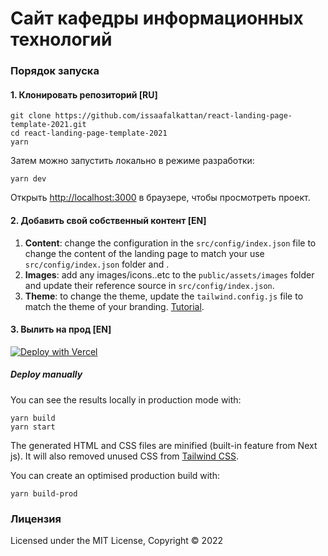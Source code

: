 # Сайт кафедры информационных технологий

### Порядок запуска

#### 1. Клонировать репозиторий [RU]

```
git clone https://github.com/issaafalkattan/react-landing-page-template-2021.git
cd react-landing-page-template-2021
yarn
```

Затем можно запустить локально в режиме разработки:

```
yarn dev
```

Открыть <http://localhost:3000> в браузере, чтобы просмотреть проект.

#### 2. Добавить свой собственный контент [EN]

 1. **Content**: change the configuration in the ```src/config/index.json``` file to change the content of the landing page to match your use ```src/config/index.json```  folder and .
 2. **Images**:  add any images/icons..etc to the ```public/assets/images```  folder and update their reference source in ```src/config/index.json```.
 3. **Theme**:  to change the theme, update the ```tailwind.config.js```  file to match the theme of your branding. [Tutorial](https://tailwindcss.com/docs/configuration).

#### 3. Вылить на прод [EN]

[![Deploy with Vercel](https://vercel.com/button)](https://vercel.com/new/clone?repository-url=https%3A%2F%2Fgithub.com%2Fissaafalkattan%2Freact-landing-page-template-2021)

##### Deploy manually

You can see the results locally in production mode with:

  ```
yarn build
yarn start
```

The generated HTML and CSS files are minified (built-in feature from Next js). It will also removed unused CSS from [Tailwind CSS](https://tailwindcss.com).

You can create an optimised production build with:

```
yarn build-prod
```

### Лицензия

Licensed under the MIT License, Copyright © 2022
